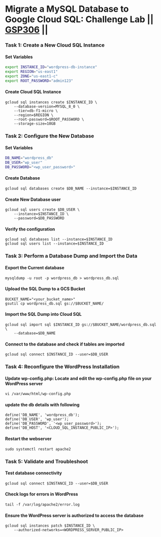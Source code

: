 # Migrate a MySQL Database to Google Cloud SQL: Challenge Lab || [GSP306](https://www.cloudskillsboost.google/focuses/1740?parent=catalog) ||

### Task 1: Create a New Cloud SQL Instance ###

#### Set Variables ####
```bash
export INSTANCE_ID="wordpress-db-instance"
export REGION="us-east1"
export ZONE="us-east1-c"
export ROOT_PASSWORD="admin123"
```
#### Create Cloud SQL Instance ####

```
gcloud sql instances create $INSTANCE_ID \
    --database-version=MYSQL_8_0 \
    --tier=db-f1-micro \
    --region=$REGION \
    --root-password=$ROOT_PASSWORD \
    --storage-size=10GB
```
### Task 2: Configure the New Database ###
#### Set Variables ####
``` bash
DB_NAME="wordpress_db"
DB_USER="wp_user"
DB_PASSWORD="<wp_user_password>"
```
#### Create Database ####
```
gcloud sql databases create $DB_NAME --instance=$INSTANCE_ID
```
#### Create New Database user ####
```
gcloud sql users create $DB_USER \
    --instance=$INSTANCE_ID \
    --password=$DB_PASSWORD
```
#### Verify the configuration ####
```
gcloud sql databases list --instance=$INSTANCE_ID
gcloud sql users list --instance=$INSTANCE_ID
```
### Task 3: Perform a Database Dump and Import the Data ###
#### Export the Current database ####
```
mysqldump -u root -p wordpress_db > wordpress_db.sql
```

#### Upload the SQL Dump to a GCS Bucket ####
```
BUCKET_NAME="<your_bucket_name>"
gsutil cp wordpress_db.sql gs://$BUCKET_NAME/
```
#### Import the SQL Dump into Cloud SQL ####
```
gcloud sql import sql $INSTANCE_ID gs://$BUCKET_NAME/wordpress_db.sql \
    --database=$DB_NAME
```
#### Connect to the database and check if tables are imported ####
```
gcloud sql connect $INSTANCE_ID --user=$DB_USER
```
### Task 4: Reconfigure the WordPress Installation ###
#### Update wp-config.php: Locate and edit the wp-config.php file on your WordPress server ####
```
vi /var/www/html/wp-config.php
```
#### update the db details with following ####
```
define('DB_NAME', 'wordpress_db');
define('DB_USER', 'wp_user');
define('DB_PASSWORD', '<wp_user_password>');
define('DB_HOST', '<CLOUD_SQL_INSTANCE_PUBLIC_IP>');
```
#### Restart the webserver ####
```
sudo systemctl restart apache2
```
### Task 5: Validate and Troubleshoot ###

#### Test database connectivity ####
```
gcloud sql connect $INSTANCE_ID --user=$DB_USER
```
#### Check logs for errors in WordPress ####
```
tail -f /var/log/apache2/error.log
```

#### Ensure the WordPress server is authorized to access the database ####
```
gcloud sql instances patch $INSTANCE_ID \
    --authorized-networks=<WORDPRESS_SERVER_PUBLIC_IP>
```
